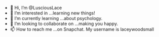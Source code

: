 - 👋 Hi, I’m @LusciousLace
- 👀 I’m interested in ...learning new things!
- 🌱 I’m currently learning ...about psychology.
- 💞️ I’m looking to collaborate on ...making you happy.
- 📫 How to reach me ...on Snapchat. My username is laceywoodsmall

<!---
LusciousLace/LusciousLace is a ✨ special ✨ repository because its `README.md` (this file) appears on your GitHub profile.
You can click the Preview link to take a look at your changes.
--->
